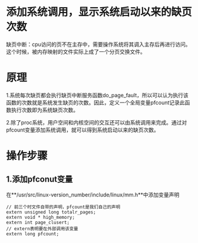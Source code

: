 # 添加系统调用，显示系统启动以来的缺页次数

缺页中断：cpu访问的页不在主存中，需要操作系统将其调入主存后再进行访问。这个时候，被内存映射的文件实际上成了一个分页交换文件。

# 原理
1.系统每次缺页都会执行缺页中断服务函数do_page_fault，所以可以认为执行该函数的次数就是系统发生缺页的次数。因此，定义一个全局变量pfcount记录此函数执行次数即为系统缺页次数。

2.除了proc系统，用户空间和内核空间的交互还可以由系统调用来完成。通过对pfcount变量添加系统调用，就可以得到系统启动以来的缺页次数。

# 操作步骤
## 1.添加pfconut变量
在**/usr/src/linux-version_number/include/linux/mm.h**中添加变量声明
```#c
// 前三个时文件自带的声明，pfcount是我们自己的声明
extern unsigned long totalr_pages;
extern void * high_memory;
extern int page_clusert;
// extern表明要在外部调用该变量
extern long pfcount;
```
